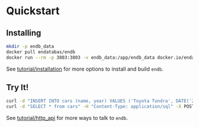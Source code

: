 # Quickstart


## Installing

```sh
mkdir -p endb_data
docker pull endatabas/endb
docker run --rm -p 3803:3803 -v endb_data:/app/endb_data docker.io/endatabas/endb
```

See [tutorial/installation](/tutorial/installation.md) for more options to install and build `endb`.


## Try It!

```sh
curl -d "INSERT INTO cars (name, year) VALUES ('Toyota Tundra', DATE('2004-01-01'))" -H "Content-Type: application/sql" -X POST http://localhost:3803/sql
curl -d "SELECT * from cars" -H "Content-Type: application/sql" -X POST http://localhost:3803/sql
```

See [tutorial/http_api](/tutorial/http_api.md) for more ways to talk to `endb`.
